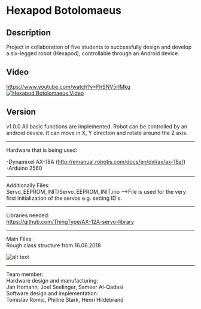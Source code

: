 # Hexapod Botolomaeus

## Description

Project in collaboration of five students to successfully design and develop a six-legged robot (Hexapod), controllable through an Android device. 

## Video

https://www.youtube.com/watch?v=FhSNV5rlMkg
[![Hexapod Botolomaeus Video](https://img.youtube.com/vi/FhSNV5rlMkg/0.jpg)](https://www.youtube.com/watch?v=FhSNV5rlMkg "Hexapod Botolomaeus Video")

## Version

v1.0.0
All basic functions are implemented. Robot can be controlled by an android device. It can move in X, Y direction and rotate around the Z axis.
_____
Hardware that is being used:

-Dynamixel AX-18A (http://emanual.robotis.com/docs/en/dxl/ax/ax-18a/)  
-Arduino 2560

_____
Additionally Files:  
Servo_EEPROM_INIT/Servo_EEPROM_INIT.ino  -->File is used for the very first initialization of the servos e.g. setting ID's.   
_____
Libraries needed:   
https://github.com/ThingType/AX-12A-servo-library
_____
Main Files:  
Rough class structure from 16.06.2018

![alt text](Klassendiagramm.PNG)

_____   
Team member:   
Hardware design and manufacturing:   
    Jan Homann, Joel Seelinger, Sameer Al-Qadasi   
Software design and implementation:   
    Tomislav Romic, Philine Stark, Henri Hildebrand    

